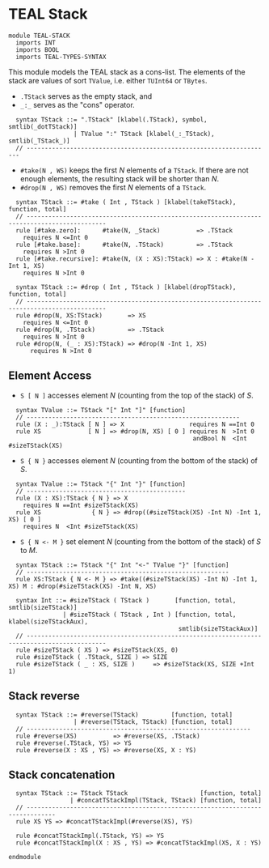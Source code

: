 TEAL Stack
==========

```k
module TEAL-STACK
  imports INT
  imports BOOL
  imports TEAL-TYPES-SYNTAX
```

This module models the TEAL stack as a cons-list.
The elements of the stack are values of sort `TValue`, i.e. either `TUInt64` or `TBytes`.

- `.TStack` serves as the empty stack, and
- `_:_` serves as the "cons" operator.

```k
  syntax TStack ::= ".TStack" [klabel(.TStack), symbol, smtlib(_dotTStack)]
                  | TValue ":" TStack [klabel(_:_TStack), smtlib(_TStack_)]
  // --------------------------------------------------------------------
```

- `#take(N , WS)` keeps the first $N$ elements of a `TStack`.
  If there are not enough elements, the resulting stack will be shorter than $N$.
- `#drop(N , WS)` removes the first $N$ elements of a `TStack`.

```k
  syntax TStack ::= #take ( Int , TStack ) [klabel(takeTStack), function, total]
  // --------------------------------------------------------------------------------------------
  rule [#take.zero]:      #take(N, _Stack)          => .TStack
    requires N <=Int 0
  rule [#take.base]:      #take(N, .TStack)         => .TStack
    requires N >Int 0
  rule [#take.recursive]: #take(N, (X : XS):TStack) => X : #take(N -Int 1, XS)
    requires N >Int 0

  syntax TStack ::= #drop ( Int , TStack ) [klabel(dropTStack), function, total]
  // --------------------------------------------------------------------------------------------
  rule #drop(N, XS:TStack)       => XS
    requires N <=Int 0
  rule #drop(N, .TStack)         => .TStack
    requires N >Int 0
  rule #drop(N, (_ : XS):TStack) => #drop(N -Int 1, XS)
      requires N >Int 0
```

## Element Access

- `S [ N ]` accesses element $N$ (counting from the top of the stack) of $S$.
```k
  syntax TValue ::= TStack "[" Int "]" [function]
  // -----------------------------------------------------------
  rule (X : _):TStack [ N ] => X                  requires N ==Int 0
  rule XS             [ N ] => #drop(N, XS) [ 0 ] requires N  >Int 0
                                                   andBool N  <Int #sizeTStack(XS)
```

- `S { N }` accesses element $N$ (counting from the bottom of the stack) of $S$.
```k
  syntax TValue ::= TStack "{" Int "}" [function]
  // --------------------------------------------
  rule (X : XS):TStack { N } => X
    requires N ==Int #sizeTStack(XS)
  rule XS              { N } => #drop((#sizeTStack(XS) -Int N) -Int 1, XS) [ 0 ]
    requires N  <Int #sizeTStack(XS)
```

- `S { N <- M }` set element $N$ (counting from the bottom of the stack) of $S$ to $M$.
```k
  syntax TStack ::= TStack "{" Int "<-" TValue "}" [function]
  // --------------------------------------------------------
  rule XS:TStack { N <- M } => #take((#sizeTStack(XS) -Int N) -Int 1, XS) M : #drop(#sizeTStack(XS) -Int N, XS) 
```

```k
  syntax Int ::= #sizeTStack ( TStack )       [function, total, smtlib(sizeTStack)]
               | #sizeTStack ( TStack , Int ) [function, total, klabel(sizeTStackAux),
                                               smtlib(sizeTStackAux)]
  // --------------------------------------------------------------------------------------------
  rule #sizeTStack ( XS ) => #sizeTStack(XS, 0)
  rule #sizeTStack ( .TStack, SIZE ) => SIZE
  rule #sizeTStack ( _ : XS, SIZE )     => #sizeTStack(XS, SIZE +Int 1)
```

## Stack reverse

```k
  syntax TStack ::= #reverse(TStack)         [function, total]
                  | #reverse(TStack, TStack) [function, total]
  // --------------------------------------------------------------
  rule #reverse(XS)          => #reverse(XS, .TStack)
  rule #reverse(.TStack, YS) => YS
  rule #reverse(X : XS , YS) => #reverse(XS, X : YS)
```

## Stack concatenation

```k
  syntax TStack ::= TStack TStack                    [function, total]
                 | #concatTStackImpl(TStack, TStack) [function, total]
  // ------------------------------------------------------------------------------
  rule XS YS => #concatTStackImpl(#reverse(XS), YS)

  rule #concatTStackImpl(.TStack, YS) => YS
  rule #concatTStackImpl(X : XS , YS) => #concatTStackImpl(XS, X : YS)

```

```k
endmodule
```
